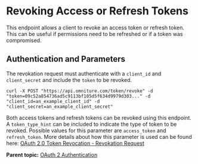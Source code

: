 # Revoking Access or Refresh Tokens

This endpoint allows a client to revoke an access token or refresh token. This can be useful if permissions need to be refreshed or if a token was compromised.

## Authentication and Parameters

The revokation request must authenticate with a `client_id` and `client_secret` and include the `token` to be revoked.

```
curl -X POST "https://api.omniture.com/token/revoke" -d "token=09c52a854736ad5c9113bf105d5f634d9979d303..." -d "client_id=an_example_client_id" -d "client_secret=an_example_client_secret"
```

Both access tokens and refresh tokens can be revoked using this endpoint. A `token_type_hint` can be included to indicate the type of token to be revoked. Possible values for this parameter are `access_token` and `refresh_token`. More details about how this parameter is used can be found here: [OAuth 2.0 Token Revocation - Revokation Request](https://tools.ietf.org/html/rfc7009#section-2.1)

**Parent topic:** [OAuth 2 Authentication](auth_overview.md)

